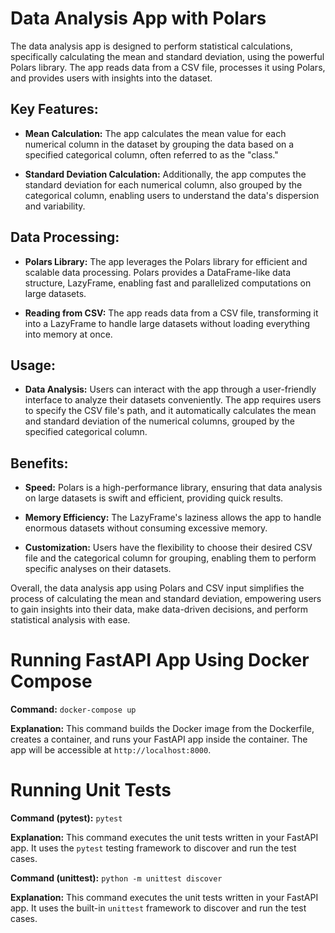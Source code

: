 # Data Analysis App with Polars

The data analysis app is designed to perform statistical calculations, specifically calculating the mean and standard deviation, using the powerful Polars library. The app reads data from a CSV file, processes it using Polars, and provides users with insights into the dataset.

## Key Features:

- **Mean Calculation:** The app calculates the mean value for each numerical column in the dataset by grouping the data based on a specified categorical column, often referred to as the "class."

- **Standard Deviation Calculation:** Additionally, the app computes the standard deviation for each numerical column, also grouped by the categorical column, enabling users to understand the data's dispersion and variability.

## Data Processing:

- **Polars Library:** The app leverages the Polars library for efficient and scalable data processing. Polars provides a DataFrame-like data structure, LazyFrame, enabling fast and parallelized computations on large datasets.

- **Reading from CSV:** The app reads data from a CSV file, transforming it into a LazyFrame to handle large datasets without loading everything into memory at once.

## Usage:

- **Data Analysis:** Users can interact with the app through a user-friendly interface to analyze their datasets conveniently. The app requires users to specify the CSV file's path, and it automatically calculates the mean and standard deviation of the numerical columns, grouped by the specified categorical column.

## Benefits:

- **Speed:** Polars is a high-performance library, ensuring that data analysis on large datasets is swift and efficient, providing quick results.

- **Memory Efficiency:** The LazyFrame's laziness allows the app to handle enormous datasets without consuming excessive memory.

- **Customization:** Users have the flexibility to choose their desired CSV file and the categorical column for grouping, enabling them to perform specific analyses on their datasets.

Overall, the data analysis app using Polars and CSV input simplifies the process of calculating the mean and standard deviation, empowering users to gain insights into their data, make data-driven decisions, and perform statistical analysis with ease.

# Running FastAPI App Using Docker Compose

**Command:** `docker-compose up`

**Explanation:** This command builds the Docker image from the Dockerfile, creates a container, and runs your FastAPI app inside the container. The app will be accessible at `http://localhost:8000`.

# Running Unit Tests

**Command (pytest):** `pytest`

**Explanation:** This command executes the unit tests written in your FastAPI app. It uses the `pytest` testing framework to discover and run the test cases.

**Command (unittest):** `python -m unittest discover`

**Explanation:** This command executes the unit tests written in your FastAPI app. It uses the built-in `unittest` framework to discover and run the test cases.

